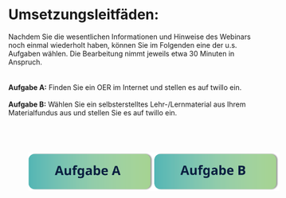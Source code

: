 # Umsetzungsleitfäden:
  
Nachdem Sie die wesentlichen Informationen und Hinweise des Webinars noch einmal wiederholt haben, können Sie im Folgenden eine der u.s. Aufgaben wählen.  Die Bearbeitung nimmt jeweils etwa 30 Minuten in Anspruch.  
<br>
<br>
<b>Aufgabe A:</b> Finden Sie ein OER im Internet und stellen es auf twillo ein.
<br>
<br>
<b>Aufgabe B:</b>  Wählen Sie ein selbsterstelltes Lehr-/Lernmaterial aus Ihrem Materialfundus aus und stellen Sie es auf twillo ein. 

<br>

<div style="display:flex;justify-content:center;">
  <a href="#/task1">
    <img src="images/AufgabeA.svg" style="margin:40px"
      alt="Aufgabe 12: Finden Sie ein OER im Internet und stellen es im OER-Portal ein. Die Bearbeitungszeit beträgt ca. 30 Minuten." 
      titel="Aufgabe 12: Finden Sie ein OER im Internet und stellen es im OER-Portal ein. Die Bearbeitungszeit beträgt ca. 30 Minuten."/>
  </a>
  <a href="#/task2">
    <img src="images/AufgabeB.svg" style="margin:40px"
      alt="Aufgabe 2: Wählen Sie ein selbsterstelltes Lehr-/Lernmaterial aus Ihrem Materialfundus aus und stellen es im OER-Portal ein. Die Bearbeitungszeit beträgt ca. 30 Minuten." titel="Aufgabe 2: Wählen Sie ein selbsterstelltes Lehr-/Lernmaterial aus Ihrem Materialfundus aus und stellen es im OER-Portal ein. Die Bearbeitungszeit beträgt ca. 30 Minuten."/>
  </a>
</div>
